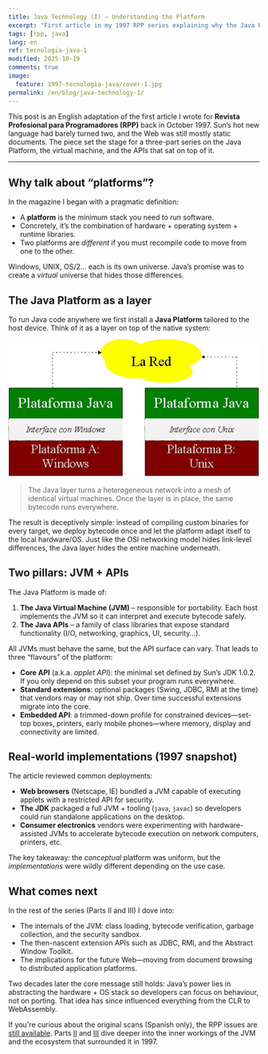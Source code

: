 ```yaml
---
title: Java Technology (I) – Understanding the Platform
excerpt: "First article in my 1997 RPP series explaining why the Java Platform matters, how the VM and APIs fit together, and where Java was headed at the time."
tags: [rpp, java]
lang: en
ref: tecnologia-java-1
modified: 2025-10-19
comments: true
image:
  feature: 1997-tecnologia-java/cover-1.jpg
permalink: /en/blog/java-technology-1/
---
```


This post is an English adaptation of the first article I wrote for **Revista Profesional para Programadores (RPP)** back in October 1997. Sun’s hot new language had barely turned two, and the Web was still mostly static documents. The piece set the stage for a three-part series on the Java Platform, the virtual machine, and the APIs that sat on top of it.

---

## Why talk about “platforms”?

In the magazine I began with a pragmatic definition:

- A **platform** is the minimum stack you need to run software.  
- Concretely, it’s the combination of hardware + operating system + runtime libraries.  
- Two platforms are *different* if you must recompile code to move from one to the other.

Windows, UNIX, OS/2… each is its own universe. Java’s promise was to create a *virtual* universe that hides those differences.

## The Java Platform as a layer

To run Java code anywhere we first install a **Java Platform** tailored to the host device. Think of it as a layer on top of the native system:

![Java Platform](/images/1997-tecnologia-java/figura-a.jpg)

> The Java layer turns a heterogeneous network into a mesh of identical virtual machines. Once the layer is in place, the same bytecode runs everywhere.

The result is deceptively simple: instead of compiling custom binaries for every target, we deploy bytecode once and let the platform adapt itself to the local hardware/OS. Just like the OSI networking model hides link-level differences, the Java layer hides the entire machine underneath.

## Two pillars: JVM + APIs

The Java Platform is made of:

1. **The Java Virtual Machine (JVM)** – responsible for portability. Each host implements the JVM so it can interpret and execute bytecode safely.
2. **The Java APIs** – a family of class libraries that expose standard functionality (I/O, networking, graphics, UI, security…).

All JVMs must behave the same, but the API surface can vary. That leads to three “flavours” of the platform:

- **Core API** (a.k.a. *applet API*): the minimal set defined by Sun’s JDK 1.0.2. If you only depend on this subset your program runs everywhere.
- **Standard extensions**: optional packages (Swing, JDBC, RMI at the time) that vendors may or may not ship. Over time successful extensions migrate into the core.
- **Embedded API**: a trimmed-down profile for constrained devices—set-top boxes, printers, early mobile phones—where memory, display and connectivity are limited.

## Real-world implementations (1997 snapshot)

The article reviewed common deployments:

- **Web browsers** (Netscape, IE) bundled a JVM capable of executing applets with a restricted API for security.
- **The JDK** packaged a full JVM + tooling (`java`, `javac`) so developers could run standalone applications on the desktop.
- **Consumer electronics** vendors were experimenting with hardware-assisted JVMs to accelerate bytecode execution on network computers, printers, etc.

The key takeaway: the *conceptual* platform was uniform, but the *implementations* were wildly different depending on the use case.

## What comes next

In the rest of the series (Parts II and III) I dove into:

- The internals of the JVM: class loading, bytecode verification, garbage collection, and the security sandbox.
- The then-nascent extension APIs such as JDBC, RMI, and the Abstract Window Toolkit.
- The implications for the future Web—moving from document browsing to distributed application platforms.

Two decades later the core message still holds: Java’s power lies in abstracting the hardware + OS stack so developers can focus on behaviour, not on porting. That idea has since influenced everything from the CLR to WebAssembly.

If you're curious about the original scans (Spanish only), the RPP issues are [still available](/images/1997-tecnologia-java/cover-1.jpg). Parts [II](/blog/1997/11/01/tecnologia-java-2/) and [III](/blog/1997/12/01/tecnologia-java-3/) dive deeper into the inner workings of the JVM and the ecosystem that surrounded it in 1997.
